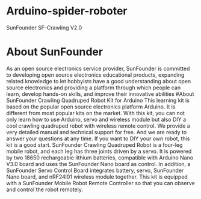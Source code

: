 # Arduino-spider-roboter
SunFounder SF-Crawling V2.0
# About SunFounder
As an open source electronics service provider, SunFounder is committed to developing open source electronics educational products, expanding related knowledge to let hobbyists have a good understanding about open source electronics and providing a platform through which people can learn, develop hands-on skills, and improve their innovative abilities
#About SunFounder Crawling Quadruped Robot Kit for Arduino
This learning kit is based on the popular open source electronics platform Arduino. It is different from most popular kits on the market. With this kit, you can not only learn how to use Arduino, servo and wireless module but also DIY a cool crawling quadruped robot with wireless remote control. We provide a very detailed manual and technical support for free. And we are ready to answer your questions at any time. If you want to DIY your own robot, this kit is a good start.
SunFounder Crawling Quadruped Robot is a four-leg mobile robot, and each leg has three joints driven by a servo. It is powered by two 18650 rechargeable lithium batteries, compatible with Arduino Nano V3.0 board and uses the SunFounder Nano board as control. In addition, a SunFounder Servo Control Board integrates battery, servo, SunFounder Nano board, and nRF24l01 wireless module together. This kit is equipped with a SunFounder Mobile Robot Remote Controller so that you can observe and control the robot remotely.
